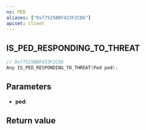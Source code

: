 ```yaml
---
ns: PED
aliases: ["0x77525BBF433F2CD6"]
apiset: client
---
```

## IS_PED_RESPONDING_TO_THREAT

```c
// 0x77525BBF433F2CD6
Any IS_PED_RESPONDING_TO_THREAT(Ped ped);
```


## Parameters
* **ped**:

## Return value

